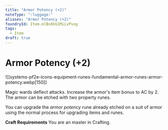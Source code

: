 ```yaml
---
title: "Armor Potency (+2)"
noteType: ":luggage:"
aliases: "Armor Potency (+2)"
foundryId: Item.mlBs6hG1MiLvPvog
tags:
  - Item
draft: true
---
```


# Armor Potency (+2)
![[systems-pf2e-icons-equipment-runes-fundamental-armor-runes-armor-potency.webp|150]]

Magic wards deflect attacks. Increase the armor's item bonus to AC by 2. The armor can be etched with two property runes.

You can upgrade the _armor potency_ rune already etched on a suit of armor using the normal process for upgrading items and runes.

**Craft Requirements** You are an master in Crafting.
